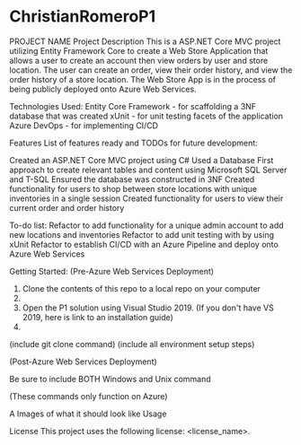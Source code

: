 # ChristianRomeroP1
PROJECT NAME
Project Description
This is a ASP.NET Core MVC project utilizing Entity Framework Core to create a Web Store Application that allows a user to create an account then view orders by user and store location. The user can create an order, view their order history, and view the order history of a store location. The Web Store App is in the process of being publicly deployed onto Azure Web Services.

Technologies Used:
Entity Core Framework - for scaffolding a 3NF database that was created
xUnit - for unit testing facets of the application
Azure DevOps - for implementing CI/CD

Features
List of features ready and TODOs for future development:

Created an ASP.NET Core MVC project using C#
Used a Database First approach to create relevant tables and content using Microsoft SQL Server and T-SQL
Ensured the database was constructed in 3NF 
Created functionality for users to shop between store locations with unique inventories in a single session
Created functionality for users to view their current order and order history


To-do list:
Refactor to add functionality for a unique admin account to add new locations and inventories
Refactor to add unit testing with by using xUnit
Refactor to establish CI/CD with an Azure Pipeline and deploy onto Azure Web Services 

Getting Started:
(Pre-Azure Web Services Deployment)
1) Clone the contents of this repo to a local repo on your computer
2)
3) Open the P1 solution using Visual Studio 2019. (If you don't have VS 2019, here is link to an installation guide)
4)

(include git clone command) (include all environment setup steps)

(Post-Azure Web Services Deployment)


Be sure to include BOTH Windows and Unix command

(These commands only function on Azure)

A
Images of what it should look like
Usage



License
This project uses the following license: <license_name>.